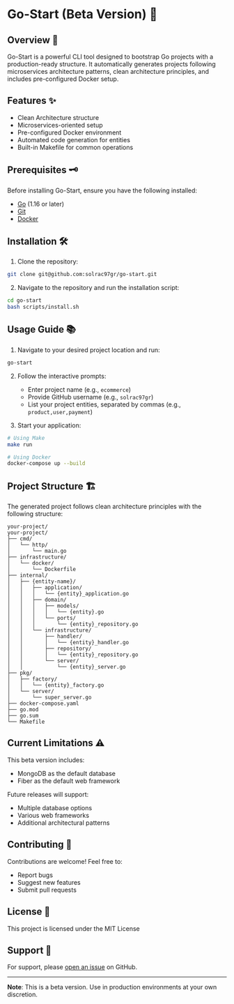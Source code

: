 # Go-Start (Beta Version) 🚀

## Overview 📖
Go-Start is a powerful CLI tool designed to bootstrap Go projects with a production-ready structure. It automatically generates projects following microservices architecture patterns, clean architecture principles, and includes pre-configured Docker setup.

## Features ✨
- Clean Architecture structure
- Microservices-oriented setup
- Pre-configured Docker environment
- Automated code generation for entities
- Built-in Makefile for common operations

## Prerequisites 🗝️
Before installing Go-Start, ensure you have the following installed:
- [Go](https://golang.org/doc/install) (1.16 or later)
- [Git](https://git-scm.com/downloads)
- [Docker](https://docs.docker.com/get-docker/)

## Installation 🛠️

1. Clone the repository:
```bash
git clone git@github.com:solrac97gr/go-start.git
```

2. Navigate to the repository and run the installation script:
```bash
cd go-start
bash scripts/install.sh
```

## Usage Guide 📚

1. Navigate to your desired project location and run:
```bash
go-start
```

2. Follow the interactive prompts:
   - Enter project name (e.g., `ecommerce`)
   - Provide GitHub username (e.g., `solrac97gr`)
   - List your project entities, separated by commas (e.g., `product,user,payment`)

3. Start your application:
```bash
# Using Make
make run

# Using Docker
docker-compose up --build
```

## Project Structure 🏗️
The generated project follows clean architecture principles with the following structure:
```
your-project/
your-project/
├── cmd/
│   └── http/
│       └── main.go
├── infrastructure/
│   └── docker/
│       └── Dockerfile
├── internal/
│   ├── {entity-name}/
│   │   ├── application/
│   │   │   └── {entity}_application.go
│   │   ├── domain/
│   │   │   ├── models/
│   │   │   │   └── {entity}.go
│   │   │   └── ports/
│   │   │       └── {entity}_repository.go
│   │   └── infrastructure/
│   │       ├── handler/
│   │       │   └── {entity}_handler.go
│   │       ├── repository/
│   │       │   └── {entity}_repository.go
│   │       └── server/
│   │           └── {entity}_server.go
├── pkg/
│   ├── factory/
│   │   └── {entity}_factory.go
│   └── server/
│       └── super_server.go
├── docker-compose.yaml
├── go.mod
├── go.sum
└── Makefile
```

## Current Limitations ⚠️
This beta version includes:
- MongoDB as the default database
- Fiber as the default web framework

Future releases will support:
- Multiple database options
- Various web frameworks
- Additional architectural patterns

## Contributing 🤝
Contributions are welcome! Feel free to:
- Report bugs
- Suggest new features
- Submit pull requests

## License 📄
This project is licensed under the MIT License

## Support 💬
For support, please [open an issue](https://github.com/solrac97gr/go-start/issues) on GitHub.

---
**Note**: This is a beta version. Use in production environments at your own discretion.
